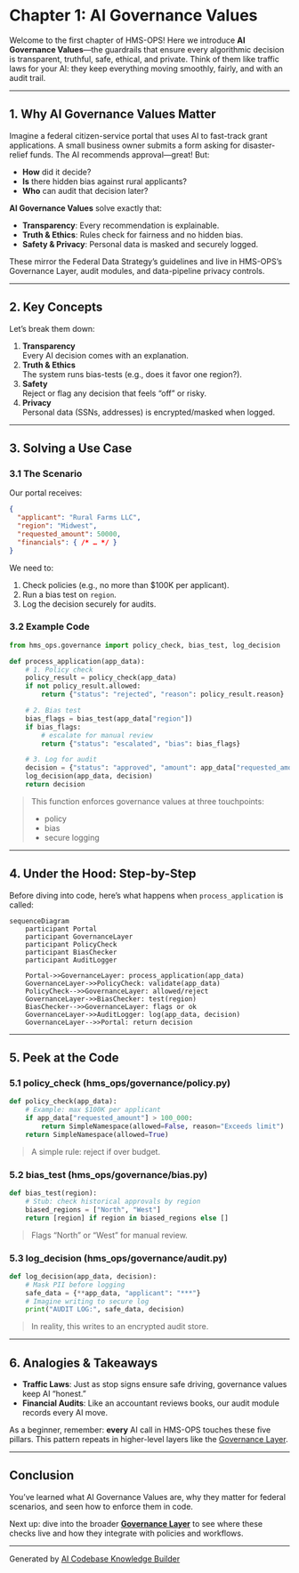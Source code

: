 # Chapter 1: AI Governance Values

Welcome to the first chapter of HMS-OPS! Here we introduce **AI Governance Values**—the guardrails that ensure every algorithmic decision is transparent, truthful, safe, ethical, and private. Think of them like traffic laws for your AI: they keep everything moving smoothly, fairly, and with an audit trail.

---

## 1. Why AI Governance Values Matter

Imagine a federal citizen-service portal that uses AI to fast-track grant applications. A small business owner submits a form asking for disaster-relief funds. The AI recommends approval—great! But:

- **How** did it decide?  
- **Is** there hidden bias against rural applicants?  
- **Who** can audit that decision later?

**AI Governance Values** solve exactly that:

- **Transparency**: Every recommendation is explainable.  
- **Truth & Ethics**: Rules check for fairness and no hidden bias.  
- **Safety & Privacy**: Personal data is masked and securely logged.  

These mirror the Federal Data Strategy’s guidelines and live in HMS-OPS’s Governance Layer, audit modules, and data-pipeline privacy controls.

---

## 2. Key Concepts

Let’s break them down:

1. **Transparency**  
   Every AI decision comes with an explanation.  
2. **Truth & Ethics**  
   The system runs bias-tests (e.g., does it favor one region?).  
3. **Safety**  
   Reject or flag any decision that feels “off” or risky.  
4. **Privacy**  
   Personal data (SSNs, addresses) is encrypted/masked when logged.

---

## 3. Solving a Use Case

### 3.1 The Scenario

Our portal receives:

```json
{
  "applicant": "Rural Farms LLC",
  "region": "Midwest",
  "requested_amount": 50000,
  "financials": { /* … */ }
}
```

We need to:

1. Check policies (e.g., no more than $100K per applicant).  
2. Run a bias test on `region`.  
3. Log the decision securely for audits.

### 3.2 Example Code

```python
from hms_ops.governance import policy_check, bias_test, log_decision

def process_application(app_data):
    # 1. Policy check
    policy_result = policy_check(app_data)
    if not policy_result.allowed:
        return {"status": "rejected", "reason": policy_result.reason}

    # 2. Bias test
    bias_flags = bias_test(app_data["region"])
    if bias_flags:
        # escalate for manual review
        return {"status": "escalated", "bias": bias_flags}

    # 3. Log for audit
    decision = {"status": "approved", "amount": app_data["requested_amount"]}
    log_decision(app_data, decision)
    return decision
```

> This function enforces governance values at three touchpoints:  
> - policy  
> - bias  
> - secure logging  

---

## 4. Under the Hood: Step-by-Step

Before diving into code, here’s what happens when `process_application` is called:

```mermaid
sequenceDiagram
    participant Portal
    participant GovernanceLayer
    participant PolicyCheck
    participant BiasChecker
    participant AuditLogger

    Portal->>GovernanceLayer: process_application(app_data)
    GovernanceLayer->>PolicyCheck: validate(app_data)
    PolicyCheck-->>GovernanceLayer: allowed/reject
    GovernanceLayer->>BiasChecker: test(region)
    BiasChecker-->>GovernanceLayer: flags or ok
    GovernanceLayer->>AuditLogger: log(app_data, decision)
    GovernanceLayer-->>Portal: return decision
```

---

## 5. Peek at the Code

### 5.1 policy_check (hms_ops/governance/policy.py)

```python
def policy_check(app_data):
    # Example: max $100K per applicant
    if app_data["requested_amount"] > 100_000:
        return SimpleNamespace(allowed=False, reason="Exceeds limit")
    return SimpleNamespace(allowed=True)
```

> A simple rule: reject if over budget.

### 5.2 bias_test (hms_ops/governance/bias.py)

```python
def bias_test(region):
    # Stub: check historical approvals by region
    biased_regions = ["North", "West"]
    return [region] if region in biased_regions else []
```

> Flags “North” or “West” for manual review.

### 5.3 log_decision (hms_ops/governance/audit.py)

```python
def log_decision(app_data, decision):
    # Mask PII before logging
    safe_data = {**app_data, "applicant": "***"}
    # Imagine writing to secure log
    print("AUDIT LOG:", safe_data, decision)
```

> In reality, this writes to an encrypted audit store.

---

## 6. Analogies & Takeaways

- **Traffic Laws**: Just as stop signs ensure safe driving, governance values keep AI “honest.”  
- **Financial Audits**: Like an accountant reviews books, our audit module records every AI move.  

As a beginner, remember: **every** AI call in HMS-OPS touches these five pillars. This pattern repeats in higher-level layers like the [Governance Layer](02_governance_layer_.md).

---

## Conclusion

You’ve learned what AI Governance Values are, why they matter for federal scenarios, and seen how to enforce them in code.  

Next up: dive into the broader **[Governance Layer](02_governance_layer_.md)** to see where these checks live and how they integrate with policies and workflows.

---

Generated by [AI Codebase Knowledge Builder](https://github.com/The-Pocket/Tutorial-Codebase-Knowledge)